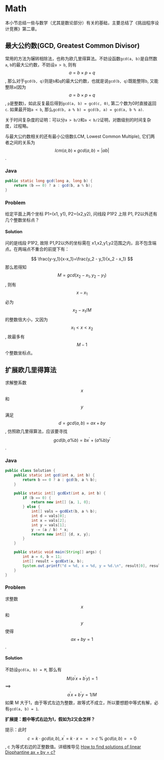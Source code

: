 # Math

本小节总结一些与数学（尤其是数论部分）有关的基础，主要总结了《挑战程序设计竞赛》第二章。

## 最大公约数(GCD, Greatest Common Divisor)

常用的方法为辗转相除法，也称为欧几里得算法。不妨设函数`gcd(a, b)`是自然数`a`, `b`的最大公约数，不妨设`a > b`, 则有 $$a = b \times p + q$$, 那么对于`gcd(b, q)`则是`b`和`q`的最大公约数，也就是说`gcd(b, q)`既能整除`b`, 又能整除`a`(因为 $$a = b \times p + q$$, `p`是整数)，如此反复最后得到`gcd(a, b) = gcd(c, 0)`, 第二个数为0时直接返回`c`. 如果最开始`a < b`, 那么`gcd(b, a % b) = gcd(b, a) = gcd(a, b % a)`.

关于时间复杂度的证明：可以分`a > b/2`和`a < b/2`证明，对数级别的时间复杂度，过程略。

与最大公约数相关的还有最小公倍数(LCM, Lowest Common Multiple), 它们两者之间的关系为 $$ lcm(a, b) \times gcd(a, b) = |ab|$$.

### Java

```java
public static long gcd(long a, long b) {
    return (b == 0) ? a : gcd(b, a % b);
}
```

### Problem

给定平面上两个坐标 P1=(x1, y1), P2=(x2,y2), 问线段 P1P2 上除 P1, P2以外还有几个整数坐标点？

#### Solution

问的是线段 P1P2, 故除 P1,P2以外的坐标需在 x1,x2,y1,y2范围之内，且不包含端点。在两端点不重合的前提下有：

$$
\frac{y-y_1}{x-x_1}=\frac{y_2 - y_1}{x_2 - x_1}
$$
那么若得知 $$M = gcd(x_2 - x_1, y_2 - y_1)$$, 则有 $$x - x_1$$ 必为 $$x_2 - x_1 / M$$ 的整数倍大小，又因为 $$ x_1 < x < x_2$$, 故最多有 $$M - 1$$个整数坐标点。

## 扩展欧几里得算法

求解整系数 $$x$$ 和 $$y$$ 满足 $$d = gcd(a, b) = ax + by$$, 仿照欧几里得算法，应该要寻找 $$gcd(b, a \% b) = bx^\prime + (a \% b)y^\prime$$.

### Java

```java
public class Solution {
    public static int gcd(int a, int b) {
        return b == 0 ? a : gcd(b, a % b);
    }

    public static int[] gcdExt(int a, int b) {
        if (b == 0) {
            return new int[] {a, 1, 0};
        } else {
            int[] vals = gcdExt(b, a % b);
            int d = vals[0];
            int x = vals[2];
            int y = vals[1];
            y -= (a / b) * x;
            return new int[] {d, x, y};
        }
    }

    public static void main(String[] args) {
        int a = 4, b = 11;
        int[] result = gcdExt(a, b);
        System.out.printf("d = %d, x = %d, y = %d.\n", result[0], result[1], result[2]);
    }
}
```

### Problem

求整数 $$x$$ 和 $$y$$ 使得 $$ax+by=1$$.

#### Solution

不妨设`gcd(a, b) = M`, 那么有 $$M(a^\prime x+b^\prime y)=1$$ ==> $$a^\prime x+b^\prime y=1/M$$ 如果 M 大于1，由于等式左边为整数，故等式不成立，所以要想题中等式有解，必有`gcd(a, b) = 1`.

**扩展提：题中等式右边为1，假如为2又会怎样？**

提示：此时$$c = k \cdot gcd(a, b), x^\prime = k\cdot x ==> c\ \%\ gcd(a, b) == 0$$, c 为等式右边的正整数值。详细推导见 [How to find solutions of linear Diophantine ax + by = c?](http://math.stackexchange.com/questions/20717/how-to-find-solutions-of-linear-diophantine-ax-by-c)

